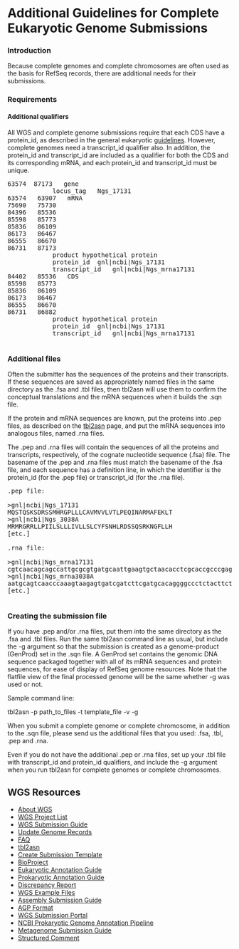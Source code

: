 
# Additional Guidelines for Complete Eukaryotic Genome Submissions

### Introduction

Because complete genomes and complete chromosomes are often used as the basis for RefSeq records, there are additional needs for their submissions.

### Requirements

#### Additional qualifiers

All WGS and complete genome submissions require that each CDS have a protein_id, as described in the general eukaryotic [guidelines](/~/eukaryotic_genome_submission). However, complete genomes need a transcript_id qualifier also. In addition, the protein_id and transcript_id are included as a qualifier for both the CDS and its corresponding mRNA, and each protein_id and transcript_id must be unique.

<pre>63574	87173	gene
			locus_tag	Ngs_17131
63574	63907	mRNA
75690	75730
84396	85536
85598	85773
85836	86109
86173	86467
86555	86670
86731	87173
			product	hypothetical protein
			protein_id	gnl|ncbi|Ngs_17131
			transcript_id	gnl|ncbi|Ngs_mrna17131
84402	85536	CDS
85598	85773
85836	86109
86173	86467
86555	86670
86731	86882
			product	hypothetical protein
			protein_id	gnl|ncbi|Ngs_17131
			transcript_id	gnl|ncbi|Ngs_mrna17131

</pre>

### Additional files

Often the submitter has the sequences of the proteins and their transcripts. If these sequences are saved as appropriately named files in the same directory as the .fsa and .tbl files, then tbl2asn will use them to confirm the conceptual translations and the mRNA sequences when it builds the .sqn file.

If the protein and mRNA sequences are known, put the proteins into .pep files, as described on the [tbl2asn](/~/tbl2asn2) page, and put the mRNA sequences into analogous files, named .rna files.

The .pep and .rna files will contain the sequences of all the proteins and transcripts, respectively, of the cognate nucleotide sequence (.fsa) file. The basename of the .pep and .rna files must match the basename of the .fsa file, and each sequence has a definition line, in which the identifier is the protein_id (for the .pep file) or transcript_id (for the .rna file).

<pre>.pep file:

>gnl|ncbi|Ngs_17131
MQSTQSKSDRSSMHRGPLLLCAVMVVLVTLPEQINARMAFEKLT
>gnl|ncbi|Ngs_3038A
MRMRGRRLLPIILSLLLIVLLSLCYFSNHLRDSSQSRKNGFLLH
[etc.]

.rna file:

>gnl|ncbi|Ngs_mrna17131
cgtcaacagcagccattgcgcgtgatgcaattgaagtgctaacacctcgcaccgcccgagttttagc
>gnl|ncbi|Ngs_mrna3038A
aatgcagtcaacccaaagtaagagtgatcgatcttcgatgcacaggggccctctacttctctgcgccgtg
[etc.]

</pre>

### Creating the submission file

If you have .pep and/or .rna files, put them into the same directory as the .fsa and .tbl files. Run the same tbl2asn command line as usual, but include the -g argument so that the submission is created as a genome-product (GenProd) set in the .sqn file. A GenProd set contains the genomic DNA sequence packaged together with all of its mRNA sequences and protein sequences, for ease of display of RefSeq genome resources. Note that the flatfile view of the final processed genome will be the same whether -g was used or not.

Sample command line:

tbl2asn -p path_to_files -t template_file -v -g

When you submit a complete genome or complete chromosome, in addition to the .sqn file, please send us the additional files that you used: .fsa, .tbl, .pep and .rna.

Even if you do not have the additional .pep or .rna files, set up your .tbl file with transcript_id and protein_id qualifiers, and include the -g argument when you run tbl2asn for complete genomes or complete chromosomes.

</div>

</div>

<div id="shared-content-1" nid="1465">

<div class="rightnav">

## WGS Resources

*   [About WGS](/~/wgs)
*   [WGS Project List](http://www.ncbi.nlm.nih.gov/Traces/wgs)
*   [WGS Submission Guide](/~/wgs.submit)
*   [Update Genome Records](/~/wgs_update)
*   [FAQ](/~/wgsfaq)
*   [tbl2asn](/~/tbl2asn2)
*   [Create Submission Template](http://www.ncbi.nlm.nih.gov/WebSub/template.cgi)
*   [BioProject](http://www.ncbi.nlm.nih.gov/bioproject)
*   [Eukaryotic Annotation Guide](/~/eukaryotic_genome_submission)
*   [Prokaryotic Annotation Guide](/~/genomesubmit)
*   [Discrepancy Report](/~/asndisc)
*   [WGS Example Files](/~/examples.wgs)
*   [Assembly Submission Guide](http://www.ncbi.nlm.nih.gov/assembly/docs/submission/)
*   [AGP Format](http://www.ncbi.nlm.nih.gov/assembly/agp/AGP_Specification/)
*   [WGS Submission Portal](https://submit.ncbi.nlm.nih.gov/subs/wgs/)
*   [NCBI Prokaryotic Genome Annotation Pipeline](http://www.ncbi.nlm.nih.gov/genome/annotation_prok/)
*   [Metagenome Submission Guide](/~/metagenome)
*   [Structured Comment](/~/structuredcomment)

</div>

</div>